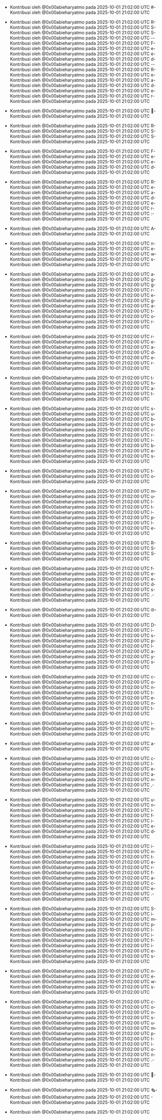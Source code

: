 - Kontribusi oleh @0x00abieharyatmo pada 2025-10-01 21:02:00 UTC
#- Kontribusi oleh @0x00abieharyatmo pada 2025-10-01 21:02:00 UTC
 - Kontribusi oleh @0x00abieharyatmo pada 2025-10-01 21:02:00 UTC
R- Kontribusi oleh @0x00abieharyatmo pada 2025-10-01 21:02:00 UTC
S- Kontribusi oleh @0x00abieharyatmo pada 2025-10-01 21:02:00 UTC
S- Kontribusi oleh @0x00abieharyatmo pada 2025-10-01 21:02:00 UTC
-- Kontribusi oleh @0x00abieharyatmo pada 2025-10-01 21:02:00 UTC
F- Kontribusi oleh @0x00abieharyatmo pada 2025-10-01 21:02:00 UTC
e- Kontribusi oleh @0x00abieharyatmo pada 2025-10-01 21:02:00 UTC
e- Kontribusi oleh @0x00abieharyatmo pada 2025-10-01 21:02:00 UTC
d- Kontribusi oleh @0x00abieharyatmo pada 2025-10-01 21:02:00 UTC
-- Kontribusi oleh @0x00abieharyatmo pada 2025-10-01 21:02:00 UTC
R- Kontribusi oleh @0x00abieharyatmo pada 2025-10-01 21:02:00 UTC
e- Kontribusi oleh @0x00abieharyatmo pada 2025-10-01 21:02:00 UTC
a- Kontribusi oleh @0x00abieharyatmo pada 2025-10-01 21:02:00 UTC
d- Kontribusi oleh @0x00abieharyatmo pada 2025-10-01 21:02:00 UTC
e- Kontribusi oleh @0x00abieharyatmo pada 2025-10-01 21:02:00 UTC
r- Kontribusi oleh @0x00abieharyatmo pada 2025-10-01 21:02:00 UTC

- Kontribusi oleh @0x00abieharyatmo pada 2025-10-01 21:02:00 UTC
📰- Kontribusi oleh @0x00abieharyatmo pada 2025-10-01 21:02:00 UTC
 - Kontribusi oleh @0x00abieharyatmo pada 2025-10-01 21:02:00 UTC
R- Kontribusi oleh @0x00abieharyatmo pada 2025-10-01 21:02:00 UTC
S- Kontribusi oleh @0x00abieharyatmo pada 2025-10-01 21:02:00 UTC
S- Kontribusi oleh @0x00abieharyatmo pada 2025-10-01 21:02:00 UTC
 - Kontribusi oleh @0x00abieharyatmo pada 2025-10-01 21:02:00 UTC
F- Kontribusi oleh @0x00abieharyatmo pada 2025-10-01 21:02:00 UTC
e- Kontribusi oleh @0x00abieharyatmo pada 2025-10-01 21:02:00 UTC
e- Kontribusi oleh @0x00abieharyatmo pada 2025-10-01 21:02:00 UTC
d- Kontribusi oleh @0x00abieharyatmo pada 2025-10-01 21:02:00 UTC
 - Kontribusi oleh @0x00abieharyatmo pada 2025-10-01 21:02:00 UTC
R- Kontribusi oleh @0x00abieharyatmo pada 2025-10-01 21:02:00 UTC
e- Kontribusi oleh @0x00abieharyatmo pada 2025-10-01 21:02:00 UTC
a- Kontribusi oleh @0x00abieharyatmo pada 2025-10-01 21:02:00 UTC
d- Kontribusi oleh @0x00abieharyatmo pada 2025-10-01 21:02:00 UTC
e- Kontribusi oleh @0x00abieharyatmo pada 2025-10-01 21:02:00 UTC
r- Kontribusi oleh @0x00abieharyatmo pada 2025-10-01 21:02:00 UTC
:- Kontribusi oleh @0x00abieharyatmo pada 2025-10-01 21:02:00 UTC
 - Kontribusi oleh @0x00abieharyatmo pada 2025-10-01 21:02:00 UTC
A- Kontribusi oleh @0x00abieharyatmo pada 2025-10-01 21:02:00 UTC
 - Kontribusi oleh @0x00abieharyatmo pada 2025-10-01 21:02:00 UTC
n- Kontribusi oleh @0x00abieharyatmo pada 2025-10-01 21:02:00 UTC
e- Kontribusi oleh @0x00abieharyatmo pada 2025-10-01 21:02:00 UTC
w- Kontribusi oleh @0x00abieharyatmo pada 2025-10-01 21:02:00 UTC
s- Kontribusi oleh @0x00abieharyatmo pada 2025-10-01 21:02:00 UTC
 - Kontribusi oleh @0x00abieharyatmo pada 2025-10-01 21:02:00 UTC
a- Kontribusi oleh @0x00abieharyatmo pada 2025-10-01 21:02:00 UTC
g- Kontribusi oleh @0x00abieharyatmo pada 2025-10-01 21:02:00 UTC
g- Kontribusi oleh @0x00abieharyatmo pada 2025-10-01 21:02:00 UTC
r- Kontribusi oleh @0x00abieharyatmo pada 2025-10-01 21:02:00 UTC
e- Kontribusi oleh @0x00abieharyatmo pada 2025-10-01 21:02:00 UTC
g- Kontribusi oleh @0x00abieharyatmo pada 2025-10-01 21:02:00 UTC
a- Kontribusi oleh @0x00abieharyatmo pada 2025-10-01 21:02:00 UTC
t- Kontribusi oleh @0x00abieharyatmo pada 2025-10-01 21:02:00 UTC
o- Kontribusi oleh @0x00abieharyatmo pada 2025-10-01 21:02:00 UTC
r- Kontribusi oleh @0x00abieharyatmo pada 2025-10-01 21:02:00 UTC
 - Kontribusi oleh @0x00abieharyatmo pada 2025-10-01 21:02:00 UTC
r- Kontribusi oleh @0x00abieharyatmo pada 2025-10-01 21:02:00 UTC
e- Kontribusi oleh @0x00abieharyatmo pada 2025-10-01 21:02:00 UTC
a- Kontribusi oleh @0x00abieharyatmo pada 2025-10-01 21:02:00 UTC
d- Kontribusi oleh @0x00abieharyatmo pada 2025-10-01 21:02:00 UTC
e- Kontribusi oleh @0x00abieharyatmo pada 2025-10-01 21:02:00 UTC
r- Kontribusi oleh @0x00abieharyatmo pada 2025-10-01 21:02:00 UTC
 - Kontribusi oleh @0x00abieharyatmo pada 2025-10-01 21:02:00 UTC
t- Kontribusi oleh @0x00abieharyatmo pada 2025-10-01 21:02:00 UTC
h- Kontribusi oleh @0x00abieharyatmo pada 2025-10-01 21:02:00 UTC
a- Kontribusi oleh @0x00abieharyatmo pada 2025-10-01 21:02:00 UTC
t- Kontribusi oleh @0x00abieharyatmo pada 2025-10-01 21:02:00 UTC
 - Kontribusi oleh @0x00abieharyatmo pada 2025-10-01 21:02:00 UTC
s- Kontribusi oleh @0x00abieharyatmo pada 2025-10-01 21:02:00 UTC
u- Kontribusi oleh @0x00abieharyatmo pada 2025-10-01 21:02:00 UTC
b- Kontribusi oleh @0x00abieharyatmo pada 2025-10-01 21:02:00 UTC
s- Kontribusi oleh @0x00abieharyatmo pada 2025-10-01 21:02:00 UTC
c- Kontribusi oleh @0x00abieharyatmo pada 2025-10-01 21:02:00 UTC
r- Kontribusi oleh @0x00abieharyatmo pada 2025-10-01 21:02:00 UTC
i- Kontribusi oleh @0x00abieharyatmo pada 2025-10-01 21:02:00 UTC
b- Kontribusi oleh @0x00abieharyatmo pada 2025-10-01 21:02:00 UTC
e- Kontribusi oleh @0x00abieharyatmo pada 2025-10-01 21:02:00 UTC
s- Kontribusi oleh @0x00abieharyatmo pada 2025-10-01 21:02:00 UTC
 - Kontribusi oleh @0x00abieharyatmo pada 2025-10-01 21:02:00 UTC
t- Kontribusi oleh @0x00abieharyatmo pada 2025-10-01 21:02:00 UTC
o- Kontribusi oleh @0x00abieharyatmo pada 2025-10-01 21:02:00 UTC
 - Kontribusi oleh @0x00abieharyatmo pada 2025-10-01 21:02:00 UTC
m- Kontribusi oleh @0x00abieharyatmo pada 2025-10-01 21:02:00 UTC
u- Kontribusi oleh @0x00abieharyatmo pada 2025-10-01 21:02:00 UTC
l- Kontribusi oleh @0x00abieharyatmo pada 2025-10-01 21:02:00 UTC
t- Kontribusi oleh @0x00abieharyatmo pada 2025-10-01 21:02:00 UTC
i- Kontribusi oleh @0x00abieharyatmo pada 2025-10-01 21:02:00 UTC
p- Kontribusi oleh @0x00abieharyatmo pada 2025-10-01 21:02:00 UTC
l- Kontribusi oleh @0x00abieharyatmo pada 2025-10-01 21:02:00 UTC
e- Kontribusi oleh @0x00abieharyatmo pada 2025-10-01 21:02:00 UTC
 - Kontribusi oleh @0x00abieharyatmo pada 2025-10-01 21:02:00 UTC
R- Kontribusi oleh @0x00abieharyatmo pada 2025-10-01 21:02:00 UTC
S- Kontribusi oleh @0x00abieharyatmo pada 2025-10-01 21:02:00 UTC
S- Kontribusi oleh @0x00abieharyatmo pada 2025-10-01 21:02:00 UTC
 - Kontribusi oleh @0x00abieharyatmo pada 2025-10-01 21:02:00 UTC
f- Kontribusi oleh @0x00abieharyatmo pada 2025-10-01 21:02:00 UTC
e- Kontribusi oleh @0x00abieharyatmo pada 2025-10-01 21:02:00 UTC
e- Kontribusi oleh @0x00abieharyatmo pada 2025-10-01 21:02:00 UTC
d- Kontribusi oleh @0x00abieharyatmo pada 2025-10-01 21:02:00 UTC
s- Kontribusi oleh @0x00abieharyatmo pada 2025-10-01 21:02:00 UTC
.- Kontribusi oleh @0x00abieharyatmo pada 2025-10-01 21:02:00 UTC
 - Kontribusi oleh @0x00abieharyatmo pada 2025-10-01 21:02:00 UTC
🌐- Kontribusi oleh @0x00abieharyatmo pada 2025-10-01 21:02:00 UTC
 - Kontribusi oleh @0x00abieharyatmo pada 2025-10-01 21:02:00 UTC
D- Kontribusi oleh @0x00abieharyatmo pada 2025-10-01 21:02:00 UTC
i- Kontribusi oleh @0x00abieharyatmo pada 2025-10-01 21:02:00 UTC
s- Kontribusi oleh @0x00abieharyatmo pada 2025-10-01 21:02:00 UTC
p- Kontribusi oleh @0x00abieharyatmo pada 2025-10-01 21:02:00 UTC
l- Kontribusi oleh @0x00abieharyatmo pada 2025-10-01 21:02:00 UTC
a- Kontribusi oleh @0x00abieharyatmo pada 2025-10-01 21:02:00 UTC
y- Kontribusi oleh @0x00abieharyatmo pada 2025-10-01 21:02:00 UTC
s- Kontribusi oleh @0x00abieharyatmo pada 2025-10-01 21:02:00 UTC
 - Kontribusi oleh @0x00abieharyatmo pada 2025-10-01 21:02:00 UTC
c- Kontribusi oleh @0x00abieharyatmo pada 2025-10-01 21:02:00 UTC
o- Kontribusi oleh @0x00abieharyatmo pada 2025-10-01 21:02:00 UTC
n- Kontribusi oleh @0x00abieharyatmo pada 2025-10-01 21:02:00 UTC
t- Kontribusi oleh @0x00abieharyatmo pada 2025-10-01 21:02:00 UTC
e- Kontribusi oleh @0x00abieharyatmo pada 2025-10-01 21:02:00 UTC
n- Kontribusi oleh @0x00abieharyatmo pada 2025-10-01 21:02:00 UTC
t- Kontribusi oleh @0x00abieharyatmo pada 2025-10-01 21:02:00 UTC
 - Kontribusi oleh @0x00abieharyatmo pada 2025-10-01 21:02:00 UTC
i- Kontribusi oleh @0x00abieharyatmo pada 2025-10-01 21:02:00 UTC
n- Kontribusi oleh @0x00abieharyatmo pada 2025-10-01 21:02:00 UTC
 - Kontribusi oleh @0x00abieharyatmo pada 2025-10-01 21:02:00 UTC
a- Kontribusi oleh @0x00abieharyatmo pada 2025-10-01 21:02:00 UTC
 - Kontribusi oleh @0x00abieharyatmo pada 2025-10-01 21:02:00 UTC
c- Kontribusi oleh @0x00abieharyatmo pada 2025-10-01 21:02:00 UTC
l- Kontribusi oleh @0x00abieharyatmo pada 2025-10-01 21:02:00 UTC
e- Kontribusi oleh @0x00abieharyatmo pada 2025-10-01 21:02:00 UTC
a- Kontribusi oleh @0x00abieharyatmo pada 2025-10-01 21:02:00 UTC
n- Kontribusi oleh @0x00abieharyatmo pada 2025-10-01 21:02:00 UTC
,- Kontribusi oleh @0x00abieharyatmo pada 2025-10-01 21:02:00 UTC
 - Kontribusi oleh @0x00abieharyatmo pada 2025-10-01 21:02:00 UTC
u- Kontribusi oleh @0x00abieharyatmo pada 2025-10-01 21:02:00 UTC
n- Kontribusi oleh @0x00abieharyatmo pada 2025-10-01 21:02:00 UTC
i- Kontribusi oleh @0x00abieharyatmo pada 2025-10-01 21:02:00 UTC
f- Kontribusi oleh @0x00abieharyatmo pada 2025-10-01 21:02:00 UTC
i- Kontribusi oleh @0x00abieharyatmo pada 2025-10-01 21:02:00 UTC
e- Kontribusi oleh @0x00abieharyatmo pada 2025-10-01 21:02:00 UTC
d- Kontribusi oleh @0x00abieharyatmo pada 2025-10-01 21:02:00 UTC
 - Kontribusi oleh @0x00abieharyatmo pada 2025-10-01 21:02:00 UTC
i- Kontribusi oleh @0x00abieharyatmo pada 2025-10-01 21:02:00 UTC
n- Kontribusi oleh @0x00abieharyatmo pada 2025-10-01 21:02:00 UTC
t- Kontribusi oleh @0x00abieharyatmo pada 2025-10-01 21:02:00 UTC
e- Kontribusi oleh @0x00abieharyatmo pada 2025-10-01 21:02:00 UTC
r- Kontribusi oleh @0x00abieharyatmo pada 2025-10-01 21:02:00 UTC
f- Kontribusi oleh @0x00abieharyatmo pada 2025-10-01 21:02:00 UTC
a- Kontribusi oleh @0x00abieharyatmo pada 2025-10-01 21:02:00 UTC
c- Kontribusi oleh @0x00abieharyatmo pada 2025-10-01 21:02:00 UTC
e- Kontribusi oleh @0x00abieharyatmo pada 2025-10-01 21:02:00 UTC
.- Kontribusi oleh @0x00abieharyatmo pada 2025-10-01 21:02:00 UTC
 - Kontribusi oleh @0x00abieharyatmo pada 2025-10-01 21:02:00 UTC
S- Kontribusi oleh @0x00abieharyatmo pada 2025-10-01 21:02:00 UTC
i- Kontribusi oleh @0x00abieharyatmo pada 2025-10-01 21:02:00 UTC
m- Kontribusi oleh @0x00abieharyatmo pada 2025-10-01 21:02:00 UTC
p- Kontribusi oleh @0x00abieharyatmo pada 2025-10-01 21:02:00 UTC
l- Kontribusi oleh @0x00abieharyatmo pada 2025-10-01 21:02:00 UTC
i- Kontribusi oleh @0x00abieharyatmo pada 2025-10-01 21:02:00 UTC
f- Kontribusi oleh @0x00abieharyatmo pada 2025-10-01 21:02:00 UTC
i- Kontribusi oleh @0x00abieharyatmo pada 2025-10-01 21:02:00 UTC
e- Kontribusi oleh @0x00abieharyatmo pada 2025-10-01 21:02:00 UTC
s- Kontribusi oleh @0x00abieharyatmo pada 2025-10-01 21:02:00 UTC
 - Kontribusi oleh @0x00abieharyatmo pada 2025-10-01 21:02:00 UTC
n- Kontribusi oleh @0x00abieharyatmo pada 2025-10-01 21:02:00 UTC
e- Kontribusi oleh @0x00abieharyatmo pada 2025-10-01 21:02:00 UTC
w- Kontribusi oleh @0x00abieharyatmo pada 2025-10-01 21:02:00 UTC
s- Kontribusi oleh @0x00abieharyatmo pada 2025-10-01 21:02:00 UTC
 - Kontribusi oleh @0x00abieharyatmo pada 2025-10-01 21:02:00 UTC
c- Kontribusi oleh @0x00abieharyatmo pada 2025-10-01 21:02:00 UTC
o- Kontribusi oleh @0x00abieharyatmo pada 2025-10-01 21:02:00 UTC
n- Kontribusi oleh @0x00abieharyatmo pada 2025-10-01 21:02:00 UTC
s- Kontribusi oleh @0x00abieharyatmo pada 2025-10-01 21:02:00 UTC
u- Kontribusi oleh @0x00abieharyatmo pada 2025-10-01 21:02:00 UTC
m- Kontribusi oleh @0x00abieharyatmo pada 2025-10-01 21:02:00 UTC
p- Kontribusi oleh @0x00abieharyatmo pada 2025-10-01 21:02:00 UTC
t- Kontribusi oleh @0x00abieharyatmo pada 2025-10-01 21:02:00 UTC
i- Kontribusi oleh @0x00abieharyatmo pada 2025-10-01 21:02:00 UTC
o- Kontribusi oleh @0x00abieharyatmo pada 2025-10-01 21:02:00 UTC
n- Kontribusi oleh @0x00abieharyatmo pada 2025-10-01 21:02:00 UTC
.- Kontribusi oleh @0x00abieharyatmo pada 2025-10-01 21:02:00 UTC
 - Kontribusi oleh @0x00abieharyatmo pada 2025-10-01 21:02:00 UTC
🔄- Kontribusi oleh @0x00abieharyatmo pada 2025-10-01 21:02:00 UTC
 - Kontribusi oleh @0x00abieharyatmo pada 2025-10-01 21:02:00 UTC
🗞- Kontribusi oleh @0x00abieharyatmo pada 2025-10-01 21:02:00 UTC
️- Kontribusi oleh @0x00abieharyatmo pada 2025-10-01 21:02:00 UTC

- Kontribusi oleh @0x00abieharyatmo pada 2025-10-01 21:02:00 UTC
